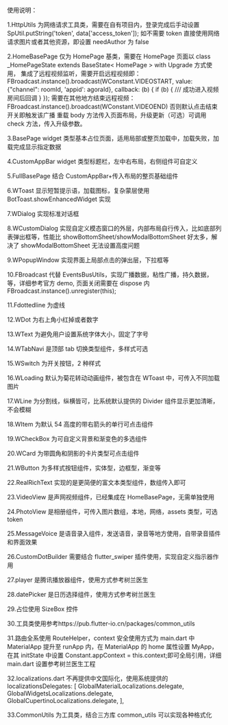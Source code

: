 使用说明：

1.HttpUtils 为网络请求工具类，需要在自有项目内，登录完成后手动设置 SpUtil.putString('token', data['access_token']); 如不需要 token 直接使用网络请求图片或者其他资源，即设置 needAuthor 为 false

2.HomeBasePage 仅为 HomePage 基类，需要在 HomePage 页面以 class _HomePageState extends BaseState< HomePage > with Upgrade 方式使用， 集成了远程视频监听，需要开启远程视频即： FBroadcast.instance().broadcast(WConstant.VIDEOSTART, value: {"channel": roomId, 'appid': agoraId}, callback: (b) { if (b) { /// 成功进入视频房间后回调 } }); 需要在其他地方结束远程视频： FBroadcast.instance().broadcast(WConstant.VIDEOEND) 否则默认点击结束开关即触发该广播 重载 body 方法传入页面布局，升级更新（可选）可调用 check 方法，传入升级参数。

3.BasePage widget 类型基本占位页面，适用局部或整页加载中，加载失败，加载完成显示指定数据

4.CustomAppBar widget 类型标题栏，左中右布局，右侧组件可自定义

5.FullBasePage 结合 CustomAppBar+传入布局的整页基础组件

6.WToast 显示短暂提示语，加载图标，复杂蒙层使用 BotToast.showEnhancedWidget 实现

7.WDialog 实现标准对话框

8.WCustomDialog 实现自定义模态窗口的外层，内部布局自行传入，比如底部列表弹出框等，性能比 showBottomSheet/showModalBottomSheet 好太多，解决了 showModalBottomSheet 无法设置高度问题

9.WPopupWindow 实现界面上局部点击的弹出层，下拉框等

10.FBroadcast 代替 EventsBusUtils，实现广播数据，粘性广播，持久数据，等，详细参考官方 demo, 页面关闭需要在 dispose 内 FBroadcast.instance().unregister(this);

11.Fdottedline 为虚线

12.WDot 为右上角小红掉或者数字

13.WText 为避免用户设置系统字体大小，固定了字号

14.WTabNavi 是顶部 tab 切换类型组件，多样式可选

15.WSwitch 为开关按钮，2 种样式

16.WLoading 默认为菊花转动动画组件，被包含在 WToast 中，可传入不同加载图片

17.WLine 为分割线，纵横皆可，比系统默认提供的 Divider 组件显示更加清晰，不会模糊

18.WItem 为默认 54 高度的带右箭头的单行可点击组件

19.WCheckBox 为可自定义背景和渐变色的多选组件

20.WCard 为带圆角和阴影的卡片类型可点击组件

21.WButton 为多样式按钮组件，实体型，边框型，渐变等

22.RealRichText 实现的是更简便的富文本类型组件，数组传入即可

23.VideoView 是声网视频组件，已经集成在 HomeBasePage，无需单独使用

24.PhotoView 是相册组件，可传入图片数组，本地，网络，assets 类型，可选 token

25.MessageVoice 是语音录入组件，发送语音，录音等地方使用，自带录音插件和界面效果

26.CustomDotBuilder 需要结合 flutter_swiper 插件使用，实现自定义指示器作用

27.player 是腾讯播放器组件，使用方式参考树兰医生

28.datePicker 是日历选择组件，使用方式参考树兰医生

29.占位使用 SizeBox 控件

30.工具类使用参考https://pub.flutter-io.cn/packages/common_utils

31.路由全系使用 RouteHelper，context 安全使用方式为 main.dart 中 MaterialApp 提升至 runApp 内，在 MaterialApp 的 home 属性设置 MyApp，在其 initState 中设置 Constant.appContext = this.context;即可全局引用，详细 main.dart 设置参考树兰医生工程

32.localizations.dart 不再提供中文国际化，使用系统提供的 localizationsDelegates: [ GlobalMaterialLocalizations.delegate, GlobalWidgetsLocalizations.delegate, GlobalCupertinoLocalizations.delegate, ],

33.CommonUtils 为工具类，结合三方库 common_utils 可以实现各种格式化